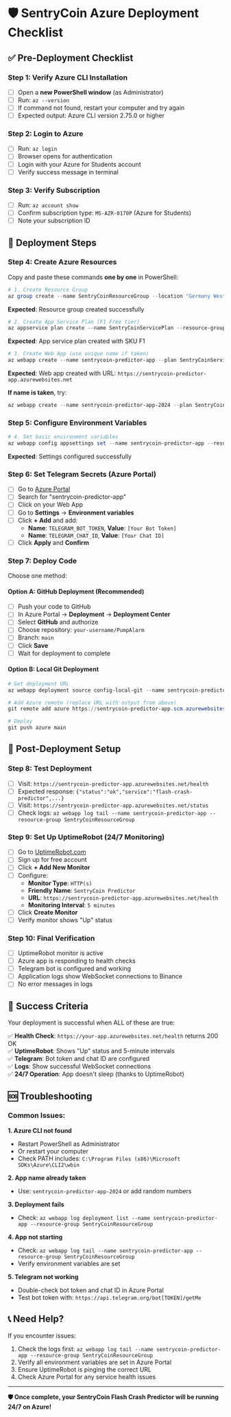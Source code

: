 # 🛡️ SentryCoin Azure Deployment Checklist

## ✅ Pre-Deployment Checklist

### Step 1: Verify Azure CLI Installation
- [ ] Open a **new PowerShell window** (as Administrator)
- [ ] Run: `az --version`
- [ ] If command not found, restart your computer and try again
- [ ] Expected output: Azure CLI version 2.75.0 or higher

### Step 2: Login to Azure
- [ ] Run: `az login`
- [ ] Browser opens for authentication
- [ ] Login with your Azure for Students account
- [ ] Verify success message in terminal

### Step 3: Verify Subscription
- [ ] Run: `az account show`
- [ ] Confirm subscription type: `MS-AZR-0170P` (Azure for Students)
- [ ] Note your subscription ID

## 🚀 Deployment Steps

### Step 4: Create Azure Resources
Copy and paste these commands **one by one** in PowerShell:

```powershell
# 1. Create Resource Group
az group create --name SentryCoinResourceGroup --location "Germany West Central"
```
**Expected**: Resource group created successfully

```powershell
# 2. Create App Service Plan (F1 Free tier)
az appservice plan create --name SentryCoinServicePlan --resource-group SentryCoinResourceGroup --sku F1 --is-linux
```
**Expected**: App service plan created with SKU F1

```powershell
# 3. Create Web App (use unique name if taken)
az webapp create --name sentrycoin-predictor-app --plan SentryCoinServicePlan --resource-group SentryCoinResourceGroup --runtime "NODE:18-lts"
```
**Expected**: Web app created with URL: `https://sentrycoin-predictor-app.azurewebsites.net`

**If name is taken**, try:
```powershell
az webapp create --name sentrycoin-predictor-app-2024 --plan SentryCoinServicePlan --resource-group SentryCoinResourceGroup --runtime "NODE:18-lts"
```

### Step 5: Configure Environment Variables
```powershell
# 4. Set basic environment variables
az webapp config appsettings set --name sentrycoin-predictor-app --resource-group SentryCoinResourceGroup --settings "NODE_ENV=production" "SYMBOL=SOLUSDT" "EXCHANGE=binance" "DANGER_RATIO=2.5" "ORDER_BOOK_DEPTH=50" "COOLDOWN_MINUTES=10" "LOG_LEVEL=info" "SCM_DO_BUILD_DURING_DEPLOYMENT=true"
```
**Expected**: Settings configured successfully

### Step 6: Set Telegram Secrets (Azure Portal)
- [ ] Go to [Azure Portal](https://portal.azure.com)
- [ ] Search for "sentrycoin-predictor-app"
- [ ] Click on your Web App
- [ ] Go to **Settings** → **Environment variables**
- [ ] Click **+ Add** and add:
  - **Name**: `TELEGRAM_BOT_TOKEN`, **Value**: `[Your Bot Token]`
  - **Name**: `TELEGRAM_CHAT_ID`, **Value**: `[Your Chat ID]`
- [ ] Click **Apply** and **Confirm**

### Step 7: Deploy Code
Choose one method:

#### Option A: GitHub Deployment (Recommended)
- [ ] Push your code to GitHub
- [ ] In Azure Portal → **Deployment** → **Deployment Center**
- [ ] Select **GitHub** and authorize
- [ ] Choose repository: `your-username/PumpAlarm`
- [ ] Branch: `main`
- [ ] Click **Save**
- [ ] Wait for deployment to complete

#### Option B: Local Git Deployment
```powershell
# Get deployment URL
az webapp deployment source config-local-git --name sentrycoin-predictor-app --resource-group SentryCoinResourceGroup

# Add Azure remote (replace URL with output from above)
git remote add azure https://sentrycoin-predictor-app.scm.azurewebsites.net:443/sentrycoin-predictor-app.git

# Deploy
git push azure main
```

## 🔄 Post-Deployment Setup

### Step 8: Test Deployment
- [ ] Visit: `https://sentrycoin-predictor-app.azurewebsites.net/health`
- [ ] Expected response: `{"status":"ok","service":"flash-crash-predictor",...}`
- [ ] Visit: `https://sentrycoin-predictor-app.azurewebsites.net/status`
- [ ] Check logs: `az webapp log tail --name sentrycoin-predictor-app --resource-group SentryCoinResourceGroup`

### Step 9: Set Up UptimeRobot (24/7 Monitoring)
- [ ] Go to [UptimeRobot.com](https://uptimerobot.com)
- [ ] Sign up for free account
- [ ] Click **+ Add New Monitor**
- [ ] Configure:
  - **Monitor Type**: `HTTP(s)`
  - **Friendly Name**: `SentryCoin Predictor`
  - **URL**: `https://sentrycoin-predictor-app.azurewebsites.net/health`
  - **Monitoring Interval**: `5 minutes`
- [ ] Click **Create Monitor**
- [ ] Verify monitor shows "Up" status

### Step 10: Final Verification
- [ ] UptimeRobot monitor is active
- [ ] Azure app is responding to health checks
- [ ] Telegram bot is configured and working
- [ ] Application logs show WebSocket connections to Binance
- [ ] No error messages in logs

## 🎯 Success Criteria

Your deployment is successful when ALL of these are true:

✅ **Health Check**: `https://your-app.azurewebsites.net/health` returns 200 OK  
✅ **UptimeRobot**: Shows "Up" status and 5-minute intervals  
✅ **Telegram**: Bot token and chat ID are configured  
✅ **Logs**: Show successful WebSocket connections  
✅ **24/7 Operation**: App doesn't sleep (thanks to UptimeRobot)  

## 🆘 Troubleshooting

### Common Issues:

**1. Azure CLI not found**
- Restart PowerShell as Administrator
- Or restart your computer
- Check PATH includes: `C:\Program Files (x86)\Microsoft SDKs\Azure\CLI2\wbin`

**2. App name already taken**
- Use: `sentrycoin-predictor-app-2024` or add random numbers

**3. Deployment fails**
- Check: `az webapp log deployment list --name sentrycoin-predictor-app --resource-group SentryCoinResourceGroup`

**4. App not starting**
- Check: `az webapp log tail --name sentrycoin-predictor-app --resource-group SentryCoinResourceGroup`
- Verify environment variables are set

**5. Telegram not working**
- Double-check bot token and chat ID in Azure Portal
- Test bot token with: `https://api.telegram.org/bot[TOKEN]/getMe`

## 📞 Need Help?

If you encounter issues:
1. Check the logs first: `az webapp log tail --name sentrycoin-predictor-app --resource-group SentryCoinResourceGroup`
2. Verify all environment variables are set in Azure Portal
3. Ensure UptimeRobot is pinging the correct URL
4. Check Azure Portal for any service health issues

---

**🛡️ Once complete, your SentryCoin Flash Crash Predictor will be running 24/7 on Azure!**
